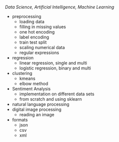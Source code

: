 *Data Science, Artificial Intelligence, Machine Learning*

- preprocessing
  - loading data
  - filling in missing values
  - one hot encoding
  - label encoding
  - train test split
  - scaling numerical data
  - regular expressions
- regression
  - linear regression, single and multi
  - logistic regression, binary and multi
- clustering
  - kmeans
  - elbow method
- Sentiment Analysis
  - implementation on different data sets
  - from scratch and using sklearn
- natural language processing
- digital image processing
  - reading an image
- formats
  - json
  - csv
  - xml
